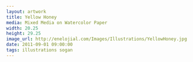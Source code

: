```yaml
---
layout: artwork
title: Yellow Honey
media: Mixed Media on Watercolor Paper
width: 20.25
height: 29.25
image_url: http://enelojial.com/Images/Illustrations/YellowHoney.jpg
date: 2011-09-01 09:00:00
tags: illustrations sogan
---
```

